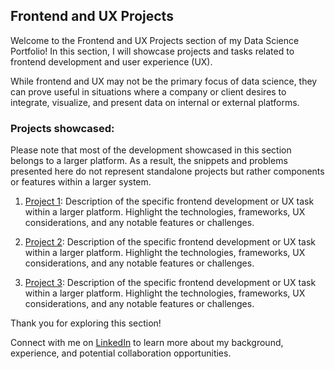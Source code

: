 ## Frontend and UX Projects

Welcome to the Frontend and UX Projects section of my Data Science Portfolio! In this section, I will showcase projects and tasks related to frontend development and user experience (UX).

While frontend and UX may not be the primary focus of data science, they can prove useful in situations where a company or client desires to integrate, visualize, and present data on internal or external platforms.

### Projects showcased:

Please note that most of the development showcased in this section belongs to a larger platform. As a result, the snippets and problems presented here do not represent standalone projects but rather components or features within a larger system.

1. [Project 1](./project1): Description of the specific frontend development or UX task within a larger platform. Highlight the technologies, frameworks, UX considerations, and any notable features or challenges.

2. [Project 2](./project2): Description of the specific frontend development or UX task within a larger platform. Highlight the technologies, frameworks, UX considerations, and any notable features or challenges.

3. [Project 3](./project3): Description of the specific frontend development or UX task within a larger platform. Highlight the technologies, frameworks, UX considerations, and any notable features or challenges.


Thank you for exploring this section!

Connect with me on [LinkedIn](https://www.linkedin.com/in/pedrocerejeira/) to learn more about my background, experience, and potential collaboration opportunities.
